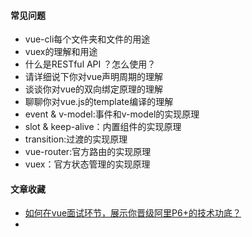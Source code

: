 #### 常见问题

* vue-cli每个文件夹和文件的用途
* vuex的理解和用途
* 什么是RESTful API ？怎么使用？
* 请详细说下你对vue声明周期的理解
* 谈谈你对vue的双向绑定原理的理解
* 聊聊你对vue.js的template编译的理解
* event & v-model:事件和v-model的实现原理
* slot & keep-alive：内置组件的实现原理
* transition:过渡的实现原理
* vue-router:官方路由的实现原理
* vuex：官方状态管理的实现原理









#### 文章收藏

* [如何在vue面试环节，展示你晋级阿里P6+的技术功底？](https://juejin.im/post/5b19e81de51d454e907bd1c5)
* 